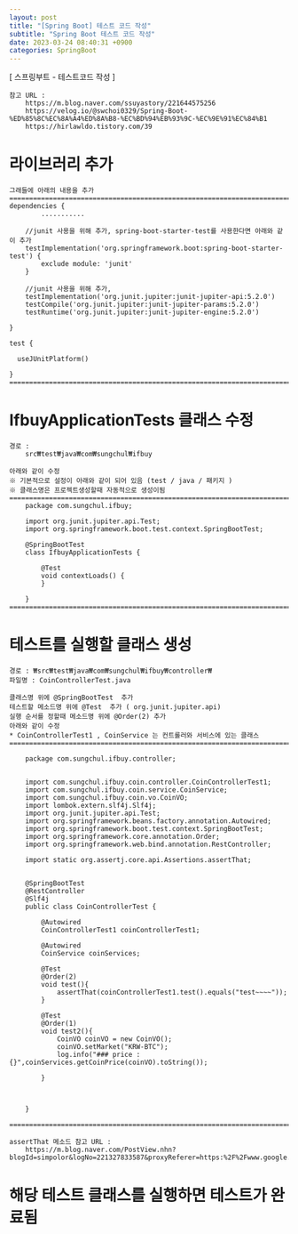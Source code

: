 ```yaml
---
layout: post
title: "[Spring Boot] 테스트 코드 작성"
subtitle: "Spring Boot 테스트 코드 작성"
date: 2023-03-24 08:40:31 +0900
categories: SpringBoot
---
```

[ 스프링부트 - 테스트코드 작성 ]

	참고 URL : 
		https://m.blog.naver.com/ssuyastory/221644575256
		https://velog.io/@swchoi0329/Spring-Boot-%ED%85%8C%EC%8A%A4%ED%8A%B8-%EC%BD%94%EB%93%9C-%EC%9E%91%EC%84%B1
		https://hirlawldo.tistory.com/39




# 라이브러리 추가

	그래들에 아래의 내용을 추가
	=================================================================================================================
	dependencies {
			...........
		
		//junit 사용을 위해 추가, spring-boot-starter-test를 사용한다면 아래와 같이 추가
		testImplementation('org.springframework.boot:spring-boot-starter-test') {
			exclude module: 'junit'
		}
		
		//junit 사용을 위해 추가,
		testImplementation('org.junit.jupiter:junit-jupiter-api:5.2.0')
		testCompile('org.junit.jupiter:junit-jupiter-params:5.2.0')
		testRuntime('org.junit.jupiter:junit-jupiter-engine:5.2.0')

	}

	test {

      useJUnitPlatform()

	}
	=================================================================================================================


# IfbuyApplicationTests 클래스 수정
	경로 : 
		src₩test₩java₩com₩sungchul₩ifbuy
	
	아래와 같이 수정
	※ 기본적으로 설정이 아래와 같이 되어 있음 (test / java / 패키지 )
	※ 클래스명은 프로젝트생성할때 자동적으로 생성이됨
	=================================================================================================================
		package com.sungchul.ifbuy;

		import org.junit.jupiter.api.Test;
		import org.springframework.boot.test.context.SpringBootTest;

		@SpringBootTest
		class IfbuyApplicationTests {

			@Test
			void contextLoads() {
			}

		}
	=================================================================================================================


# 테스트를 실행할 클래스 생성
	경로 : ₩src₩test₩java₩com₩sungchul₩ifbuy₩controller₩
	파일명 : CoinControllerTest.java

	클래스명 위에 @SpringBootTest  추가
	테스트할 메소드명 위에 @Test  추가 ( org.junit.jupiter.api)
	실행 순서를 정할때 메소드명 위에 @Order(2) 추가
	아래와 같이 수정
	* CoinControllerTest1 , CoinService 는 컨트롤러와 서비스에 있는 클래스
	=================================================================================================================

		package com.sungchul.ifbuy.controller;


		import com.sungchul.ifbuy.coin.controller.CoinControllerTest1;
		import com.sungchul.ifbuy.coin.service.CoinService;
		import com.sungchul.ifbuy.coin.vo.CoinVO;
		import lombok.extern.slf4j.Slf4j;
		import org.junit.jupiter.api.Test;
		import org.springframework.beans.factory.annotation.Autowired;
		import org.springframework.boot.test.context.SpringBootTest;
		import org.springframework.core.annotation.Order;
		import org.springframework.web.bind.annotation.RestController;

		import static org.assertj.core.api.Assertions.assertThat;


		@SpringBootTest
		@RestController
		@Slf4j
		public class CoinControllerTest {

			@Autowired
			CoinControllerTest1 coinControllerTest1;

			@Autowired
			CoinService coinServices;

			@Test
			@Order(2)
			void test(){
				assertThat(coinControllerTest1.test().equals("test~~~~"));
			}

			@Test
			@Order(1)
			void test2(){
				CoinVO coinVO = new CoinVO();
				coinVO.setMarket("KRW-BTC");
				log.info("### price : {}",coinServices.getCoinPrice(coinVO).toString());

			}



		}

	=================================================================================================================

	assertThat 메소드 참고 URL : 
		https://m.blog.naver.com/PostView.nhn?blogId=simpolor&logNo=221327833587&proxyReferer=https:%2F%2Fwww.google.com%2F


# 해당 테스트 클래스를 실행하면 테스트가 완료됨                                                                                                                                                                                                                                                                                                                                                                                                                                                                                                                                                                                                                                                                                                                                                                                                                                                                                                                                                                                                                                                                                                                                                                                                                                                                                                                                                                                                                                                                                                                                                                                                                                                                                                                                                                                                                                                                                                                                                                                                                                                                                                                                                                                                                                                                                                                                                                                                                                                                                                                                                                                                                                                                                                                                                                                                                                                                                                                                                                                                                                                                                                                                                                                                                                                                                                                                                                                                                                                                                                                                                                                                                                                                                                                                                                                                                                            
